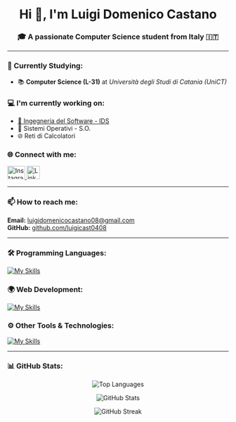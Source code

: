 <h1 align="center">Hi 👋, I'm Luigi Domenico Castano</h1>
<h3 align="center">🎓 A passionate Computer Science student from Italy 🇮🇹</h3>

---

### 🧠 Currently Studying:
- 📚 **Computer Science (L-31)** at *Università degli Studi di Catania (UniCT)*

### 💻 I'm currently working on:
- [📁 Ingegneria del Software - IDS](https://github.com/luigicast0408/Ingegneria-Del-Software-IDS-)
- 🧠 Sistemi Operativi - S.O.
- 🌐 Reti di Calcolatori

### 🌐 Connect with me:
<p align="left">
  <a href="https://instagram.com/luigi_cast08" target="_blank">
    <img src="https://raw.githubusercontent.com/rahuldkjain/github-profile-readme-generator/master/src/images/icons/Social/instagram.svg" alt="Instagram" height="30" width="40" />
  </a>
  <a href="https://www.linkedin.com/in/luigi-domenico-castano-93b691282" target="_blank">
    <img src="https://upload.wikimedia.org/wikipedia/commons/c/ca/LinkedIn_logo_initials.png" alt="LinkedIn" height="30" width="30" />
  </a>
</p>

---

### 📫 How to reach me:
**Email:** luigidomenicocastano08@gmail.com  
**GitHub:** [github.com/luigicast0408](https://github.com/luigicast0408)

---

### 🛠️ Programming Languages:
[![My Skills](https://skillicons.dev/icons?i=c,cpp,java,python)](https://skillicons.dev)

### 🌍 Web Development:
[![My Skills](https://skillicons.dev/icons?i=html,css,js,php,bootstrap,react,jquery,mysql,tailwind)](https://skillicons.dev)

### ⚙️ Other Tools & Technologies:
[![My Skills](https://skillicons.dev/icons?i=git,github,latex,arduino,raspberrypi)](https://skillicons.dev)

---

### 📊 GitHub Stats:
<p align="center">
  <img src="https://github-readme-stats.vercel.app/api/top-langs/?username=luigicast0408&layout=compact&theme=default" alt="Top Languages" />
</p>
<p align="center">
  <img src="https://github-readme-stats.vercel.app/api?username=luigicast0408&show_icons=true&locale=en&theme=default" alt="GitHub Stats" />
</p>
<p align="center">
  <img src="https://github-readme-streak-stats.herokuapp.com/?user=luigicast0408&theme=default" alt="GitHub Streak" />
</p>
